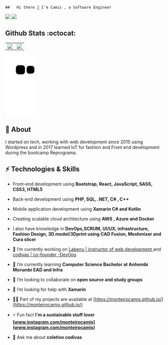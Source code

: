    
    ##   Hi there 👋 I´m Camis , a Software Engineer
  
<p align="center">

  <a href="https://www.linkedin.com/in/camismchaves/"><img src="https://img.shields.io/badge/-monteirocamis-purple?style=flat&logo=Linkedin&logoColor=white" /></a>
  <a href="mailto:devcamismonteiro@gmail.com"><img src="https://img.shields.io/badge/-devcamismonteiro@gmail.com-c14438?style=flat&logo=Gmail&logoColor=white" /></a>
</p>

## Github Stats :octocat:
<center>
<table>
  <tr>
    <td><img align="left" padding-right="10px" src=https://github-readme-stats.vercel.app/api?username=monteirocamis&show_icons=true ></td>
    <td><img align="left" padding-right="10px" src=https://github-readme-stats.vercel.app/api/top-langs/?username=monteirocamis&show_icons=true&layout=compact></td>
  </tr>  
</table>
</center>

 ![Snake animation](https://github.com/monteirocamis/monteirocamis/blob/output/github-contribution-grid-snake.svg)
 

## 🖖 About
I started on tech, working with web development since 2015 using Wordpress and in 2017 learned IoT for fashion and Front end development during the bootcamp Reprograma.

## ⚡ Technologies & Skills
- Front-end development using **Bootstrap, React, JavaScript, SASS, CSS3, HTML5**
- Back-end development using **PHP, SQL, .NET, C# , C++**
- Mobile application development using **Xamarin C# and Kotlin**
- Creating scalable cloud architecture using **AWS , Azure and Docker**
- I also have knowledge in **DevOps,SCRUM, UI/UX, infrastructure, Fashion Design, 3D model/3Dprint using CAD Fusion, Meshmixer and Cura slicer**

- 🔭 I’m currently working on [ Labenu | instructor of web development ](https://www.labenu.com.br/) and [ codivas | co-founder -DevOps](https://www.codivas.com.br/)

- 🌱 I’m currently learning **Computer Science Bachelor at Anhembi Morumbi EAD and Infra**

- 👯 I’m looking to collaborate on **open source and study groups**

- 🤝 I’m looking for help with  **Xamarin**

- 👨‍💻 Part of my projects are available at [https://monteirocamis.github.io/](https://monteirocamis.github.io/)

- ⚡ Fun fact **I'm a sustainable stuff lover [www.instagram.com/monteirocamis] (www.instagram.com/monteirocamis)**

- 💬 Ask me about **coletivo codivas**


